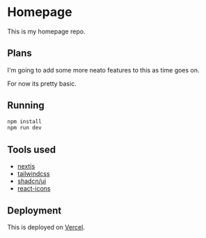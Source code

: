 # Homepage

This is my homepage repo.

## Plans

I'm going to add some more neato features to this as time goes on.

For now its pretty basic.

## Running

```bash
npm install
npm run dev
```

## Tools used

- [nextjs](https://nextjs.org/)
- [tailwindcss](https://tailwindcss.com/)
- [shadcn/ui](https://ui.shadcn.com/)
- [react-icons](https://react-icons.github.io/react-icons/)

## Deployment

This is deployed on [Vercel](https://vercel.com/).
